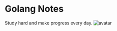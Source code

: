 # Golang Notes

Study hard and make progress every day.
![avatar](https://opw0011.github.io/static/go-docker-banner-e425a93a07617ff68797e312278f3a75-7d02a.png)
